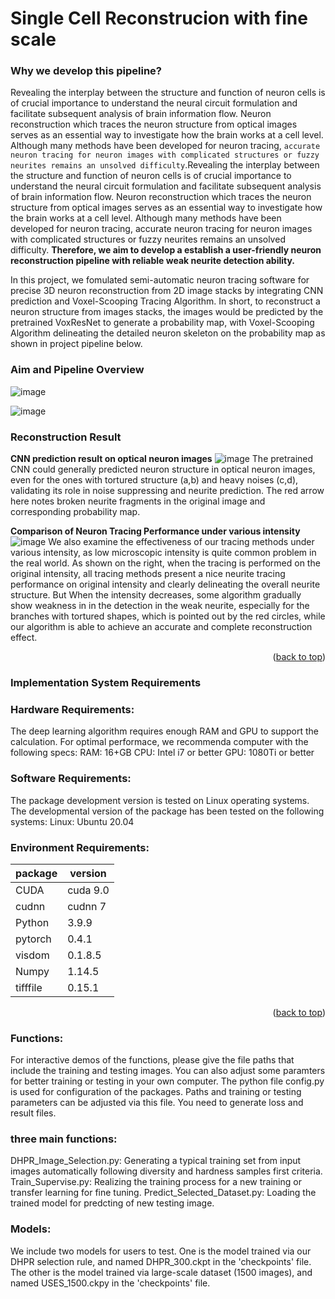 # Single Cell Reconstrucion with fine scale

### Why we develop this pipeline?
Revealing the interplay between the structure and function of neuron cells is of crucial importance to understand the neural circuit formulation and facilitate subsequent analysis of brain information flow. Neuron reconstruction which traces the neuron structure from optical images serves as an essential way to investigate how the brain works at a cell level. Although many methods have been developed for neuron tracing, `accurate neuron tracing for neuron images with complicated structures or fuzzy neurites remains an unsolved difficulty`.Revealing the interplay between the structure and function of neuron cells is of crucial importance to understand the neural circuit formulation and facilitate subsequent analysis of brain information flow. Neuron reconstruction which traces the neuron structure from optical images serves as an essential way to investigate how the brain works at a cell level. Although many methods have been developed for neuron tracing, accurate neuron tracing for neuron images with complicated structures or fuzzy neurites remains an unsolved difficulty. **Therefore, we aim to develop a establish a user-friendly neuron reconstruction pipeline with reliable weak neurite detection ability.**


In this project, we fomulated semi-automatic neuron tracing software for precise 3D neuron reconstruction from 2D image stacks by integrating CNN prediction and Voxel-Scooping Tracing Algorithm. In short, to reconstruct a neuron structure from images stacks, the images would be predicted by the pretrained VoxResNet to generate a probability map, with Voxel-Scooping Algorithm delineating the detailed neuron skeleton on the probability map as shown in project pipeline below. 

### Aim and Pipeline Overview
![image](https://github.com/Zjx01/Single-Cell-Reconstrucion-with-fine--scale/assets/48267562/afdbdc76-044d-4df3-87b8-c8a17a9018dd)
<!-- ABOUT THE PROJECT -->
![image](https://github.com/Zjx01/Single-Cell-Reconstrucion-with-fine--scale/assets/48267562/387bc90c-d242-4e6d-8ef4-83e1e1758a87)



### Reconstruction Result 
**CNN prediction result on optical neuron images**
![image](https://github.com/Zjx01/Single-Cell-Reconstrucion-with-fine--scale/assets/48267562/6db17625-66f7-4fd1-b506-27b64ca99cbc)
The pretrained CNN could generally predicted neuron structure in optical neuron images, even for
the ones with tortured structure (a,b) and heavy noises (c,d), validating its role in noise suppressing and neurite prediction. The red arrow here notes broken neurite fragments in the original image and corresponding probability map.


**Comparison of Neuron Tracing Performance under various intensity**
![image](https://github.com/Zjx01/Single-Cell-Reconstrucion-with-fine--scale/assets/48267562/c4370f75-ad41-4d97-b33a-4ab3dc515c21)
We also examine the effectiveness of our tracing methods under various intensity, as low microscopic intensity is quite common problem in the real world. As shown on the right, when the tracing is performed on the original intensity, all tracing methods present a nice neurite tracing performance on original intensity and clearly delineating the overall neurite structure. But When the intensity decreases, some algorithm gradually show weakness in in the detection in the weak neurite, especially for the branches with tortured shapes, which is pointed out by the red circles, while our algorithm is able to achieve an accurate and complete reconstruction effect. 

<p align="right">(<a href="#top">back to top</a>)</p>


### Implementation System Requirements

### Hardware Requirements:
The deep learning algorithm requires enough RAM and GPU to support the calculation. For optimal performace, we recommenda computer with the following specs: RAM: 16+GB CPU: Intel i7 or better GPU: 1080Ti or better

### Software Requirements:
The package development version is tested on Linux operating systems. The developmental version of the package has been tested on the following systems: Linux: Ubuntu 20.04

### Environment Requirements:
|  package   | version  |
|  ----  | ----  |
| CUDA  | cuda 9.0|
| cudnn  | cudnn 7 |
| Python  | 3.9.9 |
| pytorch | 0.4.1 |
|visdom |  0.1.8.5|
|Numpy |  1.14.5|
|tifffile| 0.15.1 |

<p align="right">(<a href="#top">back to top</a>)</p>

### Functions:
For interactive demos of the functions, please give the file paths that include the training and testing images. You can also adjust some paramters for better training or testing in your own computer. The python file config.py is used for configuration of the packages. Paths and training or testing parameters can be adjusted via this file. You need to generate loss and result files.

### three main functions:
DHPR_Image_Selection.py: Generating a typical training set from input images automatically following diversity and hardness samples first criteria. Train_Supervise.py: Realizing the training process for a new training or transfer learning for fine tuning. Predict_Selected_Dataset.py: Loading the trained model for predcting of new testing image.

### Models:
We include two models for users to test. One is the model trained via our DHPR selection rule, and named DHPR_300.ckpt in the 'checkpoints' file. The other is the model trained via large-scale dataset (1500 images), and named USES_1500.ckpy in the 'checkpoints' file.

